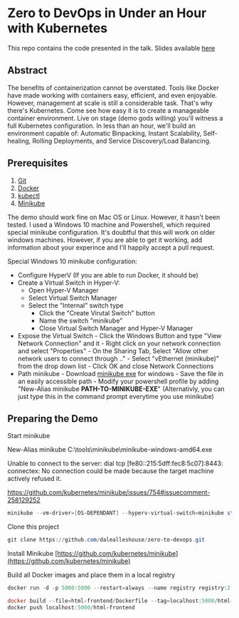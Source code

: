 # Zero to DevOps in Under an Hour with Kubernetes 

This repo contains the code presented in the talk. Slides available [here](http://slides.com/dalealleshouse/kube)

## Abstract

The benefits of containerization cannot be overstated. Tools like Docker have
made working with containers easy, efficient, and even enjoyable. However,
management at scale is still a considerable task. That's why there's Kubernetes.
Come see how easy it is to create a manageable container environment. Live on
stage (demo gods willing) you'll witness a full Kubernetes configuration. In
less than an hour, we'll build an environment capable of: Automatic Binpacking,
Instant Scalability, Self-healing, Rolling Deployments, and Service
Discovery/Load Balancing.

## Prerequisites

1) [Git](https://git-scm.com/book/en/v2/Getting-Started-Installing-Git)
1) [Docker](https://www.docker.com/community-edition)
1) [kubectl](https://kubernetes.io/docs/tasks/kubectl/install/)
1) [Minikube](https://github.com/kubernetes/minikube)

The demo should work fine on Mac OS or Linux. However, it hasn't been tested. I used a Windows 10 machine and Powershell, which required  special minikube configuration. It's doubtful that this will work on older windows machines. However, if you are able to get it working, add information about your experince and I'll happily accept a pull request.

Special Windows 10 minikube configuration:

- Configure HyperV (If you are able to run Docker, it should be)
- Create a Virtual Switch in Hyper-V:
    - Open Hyper-V Manager
    - Select Virtual Switch Manager
    - Select the "Internal" switch type
       - Click the "Create Virutal Switch" button
       - Name the switch "minikube"
       - Close Virtual Switch Manager and Hyper-V Manager
- Expose the Virtual Switch
        - Click the Windows Button and type "View Network Connection" and it
        - Right click on your network connection and select "Properties"
        - On the Sharing Tab, Select "Allow other network users to connect through .."
        - Select "vEthernet (minikube)" from the drop down list
        - Click OK and close Network Connections
- Path minikube
        - Download [minikube exe](https://storage.googleapis.com/minikube/releases/v0.17.1/minikube-windows-amd64.exe) for windows
        - Save the file in an easily accessible path
        - Modify your powershell profile by adding "New-Alias minikube **PATH-TO-MINIKUBE-EXE**" (Alternativly, you can just type this in the command prompt everytime you use minikube)


## Preparing the Demo

Start minikube

New-Alias minikube C:\tools\minikube\minikube-windows-amd64.exe

Unable to connect to the server: dial tcp [fe80::215:5dff:fec8:5c07]:8443: connectex: No connection could be made because the target machine actively refused it.

https://github.com/kubernetes/minikube/issues/754#issuecomment-258129252

``` powershell
minikube --vm-driver=[OS-DEPENDANT] --hyperv-virtual-switch=minikube start
```

Clone this project

``` powershell
git clone https://github.com/dalealleshouse/zero-to-devops.git
```

Install Minikube
[https://github.com/kubernetes/minikube](https://github.com/kubernetes/minikube)

Build all Docker images and place them in a local registry

``` powershell
docker run -d -p 5000:5000 --restart=always --name registry registry:2.6

docker build --file=html-frontend/Dockerfile --tag=localhost:5000/html-frontend
docker push localhost:5000/html-frontend
```